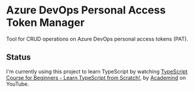# Azure DevOps Personal Access Token Manager

Tool for CRUD operations on Azure DevOps personal access tokens (PAT).

## Status

I'm currently using this project to learn TypeScript by watching [TypeScript Course for Beginners - Learn TypeScript from Scratch!](https://www.youtube.com/watch?v=BwuLxPH8IDs), by [Academind](https://academind.com/courses) on YouTube.
